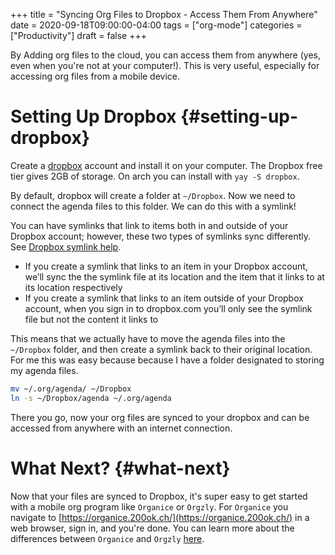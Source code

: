 +++
title = "Syncing Org Files to Dropbox - Access Them From Anywhere"
date = 2020-09-18T09:00:00-04:00
tags = ["org-mode"]
categories = ["Productivity"]
draft = false
+++

By Adding org files to the cloud, you can access them from anywhere (yes, even when you're not at your computer!). This is very useful, especially for accessing org files from a mobile device.


# Setting Up Dropbox {#setting-up-dropbox}

Create a [dropbox](https://www.dropbox.com/h) account and install it on your computer. The Dropbox free tier gives 2GB of storage. On arch you can install with `yay -S dropbox`.

By default, dropbox will create a folder at `~/Dropbox`. Now we need to connect the agenda files to this folder. We can do this with a symlink!

You can have symlinks that link to items both in and outside of your Dropbox account; however, these two types of symlinks sync differently. See [Dropbox symlink help](https://help.dropbox.com/installs-integrations/sync-uploads/symlinks).

-   If you create a symlink that links to an item in your Dropbox account, we’ll sync the the symlink file at its location and the item that it links to at its location respectively
-   If you create a symlink that links to an item outside of your Dropbox account, when you sign in to dropbox.com you’ll only see the symlink file but not the content it links to

This means that we actually have to move the agenda files into the `~/Dropbox` folder, and then create a symlink back to their original location. For me this was easy because because I have a folder designated to storing my agenda files.

```bash
mv ~/.org/agenda/ ~/Dropbox
ln -s ~/Dropbox/agenda ~/.org/agenda
```

There you go, now your org files are synced to your dropbox and can be accessed from anywhere with an internet connection.


# What Next? {#what-next}

Now that your files are synced to Dropbox, it's super easy to get started with a mobile org program like `Organice` or `Orgzly`. For `Organice` you navigate to [https://organice.200ok.ch/](https://organice.200ok.ch/) in a web browser, sign in, and you're done. You can learn more about the differences between `Organice` and `Orgzly` [here](https://colekillian.com/snippets/comparing-organice-and-orzly/).
